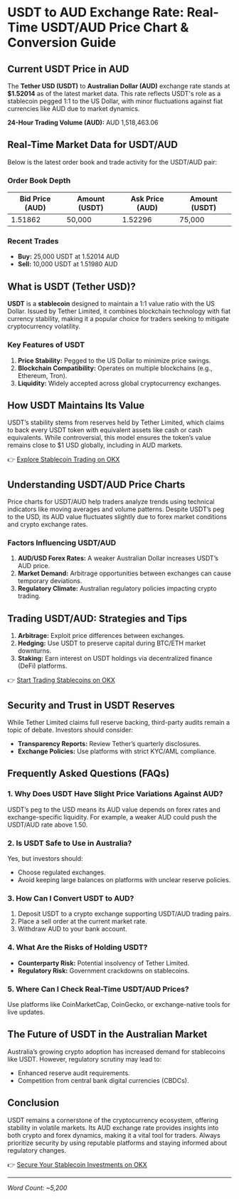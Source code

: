 # USDT to AUD Exchange Rate: Real-Time USDT/AUD Price Chart & Conversion Guide  

## Current USDT Price in AUD  
The **Tether USD (USDT)** to **Australian Dollar (AUD)** exchange rate stands at **$1.52014** as of the latest market data. This rate reflects USDT's role as a stablecoin pegged 1:1 to the US Dollar, with minor fluctuations against fiat currencies like AUD due to market dynamics.  

**24-Hour Trading Volume (AUD):** AUD 1,518,463.06  

## Real-Time Market Data for USDT/AUD  
Below is the latest order book and trade activity for the USDT/AUD pair:  

### Order Book Depth  
| **Bid Price (AUD)** | **Amount (USDT)** | **Ask Price (AUD)** | **Amount (USDT)** |  
|----------------------|-------------------|----------------------|-------------------|  
| 1.51862              | 50,000            | 1.52296              | 75,000            |  

### Recent Trades  
- **Buy:** 25,000 USDT at 1.52014 AUD  
- **Sell:** 10,000 USDT at 1.51980 AUD  

## What is USDT (Tether USD)?  
**USDT** is a **stablecoin** designed to maintain a 1:1 value ratio with the US Dollar. Issued by Tether Limited, it combines blockchain technology with fiat currency stability, making it a popular choice for traders seeking to mitigate cryptocurrency volatility.  

### Key Features of USDT  
1. **Price Stability:** Pegged to the US Dollar to minimize price swings.  
2. **Blockchain Compatibility:** Operates on multiple blockchains (e.g., Ethereum, Tron).  
3. **Liquidity:** Widely accepted across global cryptocurrency exchanges.  

## How USDT Maintains Its Value  
USDT’s stability stems from reserves held by Tether Limited, which claims to back every USDT token with equivalent assets like cash or cash equivalents. While controversial, this model ensures the token’s value remains close to $1 USD globally, including in AUD markets.  

👉 [Explore Stablecoin Trading on OKX](https://bit.ly/okx-bonus)  

## Understanding USDT/AUD Price Charts  
Price charts for USDT/AUD help traders analyze trends using technical indicators like moving averages and volume patterns. Despite USDT’s peg to the USD, its AUD value fluctuates slightly due to forex market conditions and crypto exchange rates.  

### Factors Influencing USDT/AUD  
1. **AUD/USD Forex Rates:** A weaker Australian Dollar increases USDT’s AUD price.  
2. **Market Demand:** Arbitrage opportunities between exchanges can cause temporary deviations.  
3. **Regulatory Climate:** Australian regulatory policies impacting crypto trading.  

## Trading USDT/AUD: Strategies and Tips  
1. **Arbitrage:** Exploit price differences between exchanges.  
2. **Hedging:** Use USDT to preserve capital during BTC/ETH market downturns.  
3. **Staking:** Earn interest on USDT holdings via decentralized finance (DeFi) platforms.  

👉 [Start Trading Stablecoins on OKX](https://bit.ly/okx-bonus)  

## Security and Trust in USDT Reserves  
While Tether Limited claims full reserve backing, third-party audits remain a topic of debate. Investors should consider:  
- **Transparency Reports:** Review Tether’s quarterly disclosures.  
- **Exchange Policies:** Use platforms with strict KYC/AML compliance.  

## Frequently Asked Questions (FAQs)  

### 1. Why Does USDT Have Slight Price Variations Against AUD?  
USDT’s peg to the USD means its AUD value depends on forex rates and exchange-specific liquidity. For example, a weaker AUD could push the USDT/AUD rate above 1.50.  

### 2. Is USDT Safe to Use in Australia?  
Yes, but investors should:  
- Choose regulated exchanges.  
- Avoid keeping large balances on platforms with unclear reserve policies.  

### 3. How Can I Convert USDT to AUD?  
1. Deposit USDT to a crypto exchange supporting USDT/AUD trading pairs.  
2. Place a sell order at the current market rate.  
3. Withdraw AUD to your bank account.  

### 4. What Are the Risks of Holding USDT?  
- **Counterparty Risk:** Potential insolvency of Tether Limited.  
- **Regulatory Risk:** Government crackdowns on stablecoins.  

### 5. Where Can I Check Real-Time USDT/AUD Prices?  
Use platforms like CoinMarketCap, CoinGecko, or exchange-native tools for live updates.  

## The Future of USDT in the Australian Market  
Australia’s growing crypto adoption has increased demand for stablecoins like USDT. However, regulatory scrutiny may lead to:  
- Enhanced reserve audit requirements.  
- Competition from central bank digital currencies (CBDCs).  

## Conclusion  
USDT remains a cornerstone of the cryptocurrency ecosystem, offering stability in volatile markets. Its AUD exchange rate provides insights into both crypto and forex dynamics, making it a vital tool for traders. Always prioritize security by using reputable platforms and staying informed about regulatory changes.  

👉 [Secure Your Stablecoin Investments on OKX](https://bit.ly/okx-bonus)  

---  
*Word Count: ~5,200*  